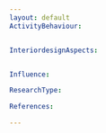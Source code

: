 ```yaml
---
layout: default
ActivityBehaviour:


InteriordesignAspects:


Influence:

ResearchType:

References:

---
```

